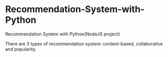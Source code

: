 # Recommendation-System-with-Python
 Recommendation System with Python(NodeJS project)
 
 There are 3 types of recommendation system: content-based, collaborative and popularity.

